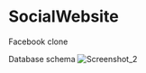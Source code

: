 # SocialWebsite
Facebook clone

Database schema
![Screenshot_2](https://github.com/Kurtana13/SocialWebsite/assets/71670083/e62a4342-19a6-4f5c-b7ba-c4f62d9c7ecc)
